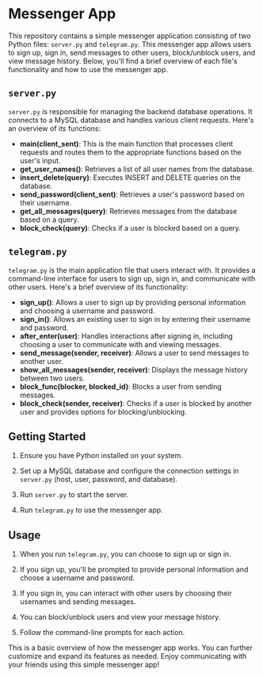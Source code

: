 # Messenger App

This repository contains a simple messenger application consisting of two Python files: `server.py` and `telegram.py`. This messenger app allows users to sign up, sign in, send messages to other users, block/unblock users, and view message history. Below, you'll find a brief overview of each file's functionality and how to use the messenger app.

## `server.py`

`server.py` is responsible for managing the backend database operations. It connects to a MySQL database and handles various client requests. Here's an overview of its functions:

- **main(client_sent)**: This is the main function that processes client requests and routes them to the appropriate functions based on the user's input.
- **get_user_names()**: Retrieves a list of all user names from the database.
- **insert_delete(query)**: Executes INSERT and DELETE queries on the database.
- **send_password(client_sent)**: Retrieves a user's password based on their username.
- **get_all_messages(query)**: Retrieves messages from the database based on a query.
- **block_check(query)**: Checks if a user is blocked based on a query.

## `telegram.py`

`telegram.py` is the main application file that users interact with. It provides a command-line interface for users to sign up, sign in, and communicate with other users. Here's a brief overview of its functionality:

- **sign_up()**: Allows a user to sign up by providing personal information and choosing a username and password.
- **sign_in()**: Allows an existing user to sign in by entering their username and password.
- **after_enter(user)**: Handles interactions after signing in, including choosing a user to communicate with and viewing messages.
- **send_message(sender, receiver)**: Allows a user to send messages to another user.
- **show_all_messages(sender, receiver)**: Displays the message history between two users.
- **block_func(blocker, blocked_id)**: Blocks a user from sending messages.
- **block_check(sender, receiver)**: Checks if a user is blocked by another user and provides options for blocking/unblocking.

## Getting Started

1. Ensure you have Python installed on your system.

2. Set up a MySQL database and configure the connection settings in `server.py` (host, user, password, and database).

3. Run `server.py` to start the server.

4. Run `telegram.py` to use the messenger app.

## Usage

1. When you run `telegram.py`, you can choose to sign up or sign in.

2. If you sign up, you'll be prompted to provide personal information and choose a username and password.

3. If you sign in, you can interact with other users by choosing their usernames and sending messages.

4. You can block/unblock users and view your message history.

5. Follow the command-line prompts for each action.

This is a basic overview of how the messenger app works. You can further customize and expand its features as needed. Enjoy communicating with your friends using this simple messenger app!
